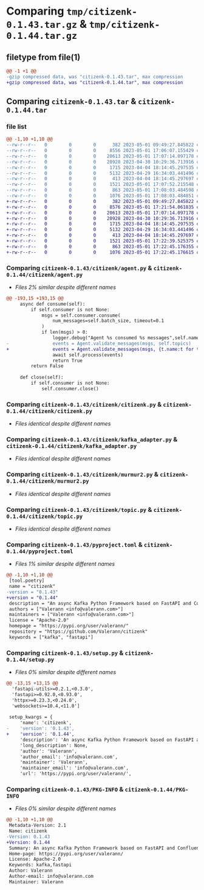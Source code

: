 # Comparing `tmp/citizenk-0.1.43.tar.gz` & `tmp/citizenk-0.1.44.tar.gz`

## filetype from file(1)

```diff
@@ -1 +1 @@
-gzip compressed data, was "citizenk-0.1.43.tar", max compression
+gzip compressed data, was "citizenk-0.1.44.tar", max compression
```

## Comparing `citizenk-0.1.43.tar` & `citizenk-0.1.44.tar`

### file list

```diff
@@ -1,10 +1,10 @@
--rw-r--r--   0        0        0      382 2023-05-01 09:49:27.845822 citizenk-0.1.43/citizenk/__init__.py
--rw-r--r--   0        0        0     8556 2023-05-01 17:06:07.155429 citizenk-0.1.43/citizenk/agent.py
--rw-r--r--   0        0        0    20613 2023-05-01 17:07:14.097178 citizenk-0.1.43/citizenk/citizenk.py
--rw-r--r--   0        0        0    20928 2023-04-30 10:29:36.713916 citizenk-0.1.43/citizenk/kafka_adapter.py
--rw-r--r--   0        0        0     1715 2023-04-04 18:14:45.297535 citizenk-0.1.43/citizenk/murmur2.py
--rw-r--r--   0        0        0     5132 2023-04-29 16:34:03.441496 citizenk-0.1.43/citizenk/topic.py
--rw-r--r--   0        0        0      413 2023-04-04 18:14:45.297697 citizenk-0.1.43/citizenk/utils.py
--rw-r--r--   0        0        0     1521 2023-05-01 17:07:52.215548 citizenk-0.1.43/pyproject.toml
--rw-r--r--   0        0        0      863 2023-05-01 17:08:03.484598 citizenk-0.1.43/setup.py
--rw-r--r--   0        0        0     1076 2023-05-01 17:08:03.484851 citizenk-0.1.43/PKG-INFO
+-rw-r--r--   0        0        0      382 2023-05-01 09:49:27.845822 citizenk-0.1.44/citizenk/__init__.py
+-rw-r--r--   0        0        0     8576 2023-05-01 17:21:54.061835 citizenk-0.1.44/citizenk/agent.py
+-rw-r--r--   0        0        0    20613 2023-05-01 17:07:14.097178 citizenk-0.1.44/citizenk/citizenk.py
+-rw-r--r--   0        0        0    20928 2023-04-30 10:29:36.713916 citizenk-0.1.44/citizenk/kafka_adapter.py
+-rw-r--r--   0        0        0     1715 2023-04-04 18:14:45.297535 citizenk-0.1.44/citizenk/murmur2.py
+-rw-r--r--   0        0        0     5132 2023-04-29 16:34:03.441496 citizenk-0.1.44/citizenk/topic.py
+-rw-r--r--   0        0        0      413 2023-04-04 18:14:45.297697 citizenk-0.1.44/citizenk/utils.py
+-rw-r--r--   0        0        0     1521 2023-05-01 17:22:39.525375 citizenk-0.1.44/pyproject.toml
+-rw-r--r--   0        0        0      863 2023-05-01 17:22:45.176355 citizenk-0.1.44/setup.py
+-rw-r--r--   0        0        0     1076 2023-05-01 17:22:45.176615 citizenk-0.1.44/PKG-INFO
```

### Comparing `citizenk-0.1.43/citizenk/agent.py` & `citizenk-0.1.44/citizenk/agent.py`

 * *Files 2% similar despite different names*

```diff
@@ -193,15 +193,15 @@
     async def consume(self):
         if self.consumer is not None:
             msgs = self.consumer.consume(
                 num_messages=self.batch_size, timeout=0.1
             )
             if len(msgs) > 0:
                 logger.debug("Agent %s consumed %s messages",self.name,len(msgs))
-                events = Agent.validate_messages(msgs, self.topics)
+                events = Agent.validate_messages(msgs, {t.name:t for t in self.topics})
                 await self.process(events)
                 return True
         return False
 
     def close(self):
         if self.consumer is not None:
             self.consumer.close()
```

### Comparing `citizenk-0.1.43/citizenk/citizenk.py` & `citizenk-0.1.44/citizenk/citizenk.py`

 * *Files identical despite different names*

### Comparing `citizenk-0.1.43/citizenk/kafka_adapter.py` & `citizenk-0.1.44/citizenk/kafka_adapter.py`

 * *Files identical despite different names*

### Comparing `citizenk-0.1.43/citizenk/murmur2.py` & `citizenk-0.1.44/citizenk/murmur2.py`

 * *Files identical despite different names*

### Comparing `citizenk-0.1.43/citizenk/topic.py` & `citizenk-0.1.44/citizenk/topic.py`

 * *Files identical despite different names*

### Comparing `citizenk-0.1.43/pyproject.toml` & `citizenk-0.1.44/pyproject.toml`

 * *Files 1% similar despite different names*

```diff
@@ -1,10 +1,10 @@
 [tool.poetry]
 name = "citizenk"
-version = "0.1.43"
+version = "0.1.44"
 description = "An async Kafka Python Framework based on FastAPI and Confluent Kafka"
 authors = ["Valerann <info@valerann.com>"]
 maintainers = ["Valerann <info@valerann.com>"]
 license = "Apache-2.0"
 homepage = "https://pypi.org/user/valerann/"
 repository = "https://github.com/Valerann/citizenk"
 keywords = ["kafka", "fastapi"]
```

### Comparing `citizenk-0.1.43/setup.py` & `citizenk-0.1.44/setup.py`

 * *Files 0% similar despite different names*

```diff
@@ -13,15 +13,15 @@
  'fastapi-utils>=0.2.1,<0.3.0',
  'fastapi>=0.92.0,<0.93.0',
  'httpx>=0.23.3,<0.24.0',
  'websockets>=10.4,<11.0']
 
 setup_kwargs = {
     'name': 'citizenk',
-    'version': '0.1.43',
+    'version': '0.1.44',
     'description': 'An async Kafka Python Framework based on FastAPI and Confluent Kafka',
     'long_description': None,
     'author': 'Valerann',
     'author_email': 'info@valerann.com',
     'maintainer': 'Valerann',
     'maintainer_email': 'info@valerann.com',
     'url': 'https://pypi.org/user/valerann/',
```

### Comparing `citizenk-0.1.43/PKG-INFO` & `citizenk-0.1.44/PKG-INFO`

 * *Files 0% similar despite different names*

```diff
@@ -1,10 +1,10 @@
 Metadata-Version: 2.1
 Name: citizenk
-Version: 0.1.43
+Version: 0.1.44
 Summary: An async Kafka Python Framework based on FastAPI and Confluent Kafka
 Home-page: https://pypi.org/user/valerann/
 License: Apache-2.0
 Keywords: kafka,fastapi
 Author: Valerann
 Author-email: info@valerann.com
 Maintainer: Valerann
```

